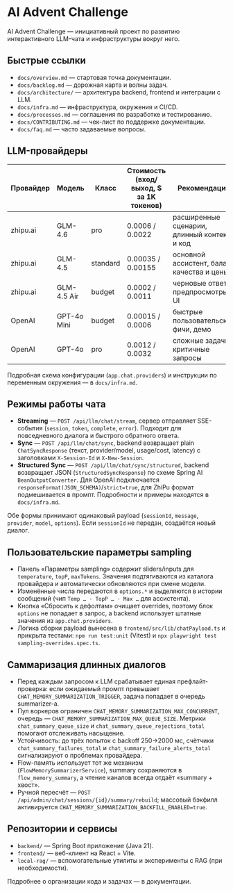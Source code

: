 # AI Advent Challenge

AI Advent Challenge — инициативный проект по развитию интерактивного LLM-чата и инфраструктуры вокруг него.

## Быстрые ссылки
- `docs/overview.md` — стартовая точка документации.
- `docs/backlog.md` — дорожная карта и волны задач.
- `docs/architecture/` — архитектура backend, frontend и интеграции с LLM.
- `docs/infra.md` — инфраструктура, окружения и CI/CD.
- `docs/processes.md` — соглашения по разработке и тестированию.
- `docs/CONTRIBUTING.md` — чек-лист по поддержке документации.
- `docs/faq.md` — часто задаваемые вопросы.

## LLM-провайдеры

| Провайдер  | Модель        | Класс    | Стоимость (вход/выход, $ за 1K токенов) | Рекомендации |
|------------|---------------|----------|------------------------------------------|--------------|
| zhipu.ai   | GLM-4.6       | pro      | 0.0006 / 0.0022                          | расширенные сценарии, длинный контекст и код |
| zhipu.ai   | GLM-4.5       | standard | 0.00035 / 0.00155                        | основной ассистент, баланс качества и цены |
| zhipu.ai   | GLM-4.5 Air   | budget   | 0.0002 / 0.0011                          | черновые ответы, предпросмотры UI |
| OpenAI     | GPT-4o Mini   | budget   | 0.00015 / 0.0006                         | быстрые пользовательские фичи, демо |
| OpenAI     | GPT-4o        | pro      | 0.0012 / 0.0032                          | сложные задачи, критичные запросы |

Подробная схема конфигурации (`app.chat.providers`) и инструкции по переменным окружения — в `docs/infra.md`.

## Режимы работы чата

- **Streaming** — `POST /api/llm/chat/stream`, сервер отправляет SSE-события (`session`, `token`, `complete`, `error`). Подходит для повседневного диалога и быстрого обратного ответа.
- **Sync** — `POST /api/llm/chat/sync`, backend возвращает plain `ChatSyncResponse` (текст, provider/model, usage/cost, latency) с заголовками `X-Session-Id` и `X-New-Session`.
- **Structured Sync** — `POST /api/llm/chat/sync/structured`, backend возвращает JSON (`StructuredSyncResponse`) по схеме Spring AI `BeanOutputConverter`. Для OpenAI подключается `responseFormat(JSON_SCHEMA)`/`strict=true`, для ZhiPu формат подмешивается в промпт. Подробности и примеры находятся в `docs/infra.md`.

Обе формы принимают одинаковый payload (`sessionId`, `message`, `provider`, `model`, `options`). Если `sessionId` не передан, создаётся новый диалог.

## Пользовательские параметры sampling

- Панель «Параметры sampling» содержит sliders/inputs для `temperature`, `topP`, `maxTokens`. Значения подтягиваются из каталога провайдера и автоматически обновляются при смене модели.
- Изменённые числа передаются в `options.*` и выделяются в истории сообщений (чип `Temp … · TopP … · Max …` для ассистента).
- Кнопка «Сбросить к дефолтам» очищает overrides, поэтому блок `options` не попадает в запрос, а backend использует штатные значения из `app.chat.providers`.
- Логика сборки payload вынесена в `frontend/src/lib/chatPayload.ts` и прикрыта тестами: `npm run test:unit` (Vitest) и `npx playwright test sampling-overrides.spec.ts`.

## Саммаризация длинных диалогов

- Перед каждым запросом к LLM срабатывает единая префлайт-проверка: если ожидаемый промпт превышает `CHAT_MEMORY_SUMMARIZATION_TRIGGER`, задача попадает в очередь summarizer-а.
- Пул воркеров ограничен `CHAT_MEMORY_SUMMARIZATION_MAX_CONCURRENT`, очередь — `CHAT_MEMORY_SUMMARIZATION_MAX_QUEUE_SIZE`. Метрики `chat_summary_queue_size` и `chat_summary_queue_rejections_total` помогают отслеживать насыщение.
- Устойчивость: до трёх попыток с backoff 250→2000 мс, счётчики `chat_summary_failures_total` и `chat_summary_failure_alerts_total` сигнализируют о проблемах провайдера.
- Flow-память использует тот же механизм (`FlowMemorySummarizerService`), summary сохраняются в `flow_memory_summary`, а чтение каналов всегда отдаёт «summary + хвост».
- Ручной пересчёт — `POST /api/admin/chat/sessions/{id}/summary/rebuild`; массовый бэкфилл активируется `CHAT_MEMORY_SUMMARIZATION_BACKFILL_ENABLED=true`.

## Репозитории и сервисы
- `backend/` — Spring Boot приложение (Java 21).
- `frontend/` — веб-клиент на React + Vite.
- `local-rag/` — вспомогательные утилиты и эксперименты с RAG (при необходимости).

Подробнее о организации кода и задачах — в документации.
